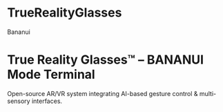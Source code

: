 # TrueRealityGlasses
Bananui
# True Reality Glasses™ – BANANUI Mode Terminal  
Open-source AR/VR system integrating AI-based gesture control & multi-sensory interfaces.
